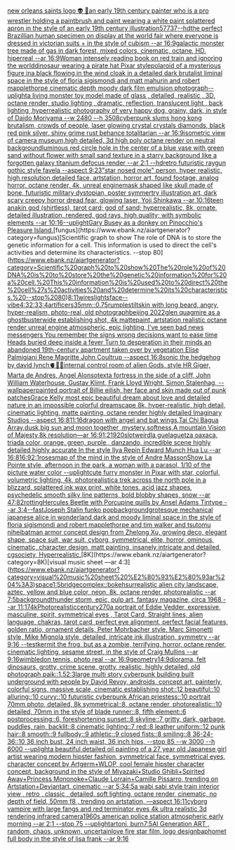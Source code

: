 [new orleans saints logo 👽 🥦](https://www.ebank.nz/aiartgenerator?category=new%20orleans%20saints%20logo%20%F0%9F%91%BD%20%F0%9F%A5%A6)[an early 19th century painter who is a pro wrestler holding a paintbrush and paint wearing a white paint splattered apron in the style of an early 19th century illustration](https://www.ebank.nz/aiartgenerator?category=an%20early%2019th%20century%20painter%20who%20is%20a%20pro%20wrestler%20holding%20a%20paintbrush%20and%20paint%20wearing%20a%20white%20paint%20splattered%20apron%20in%20the%20style%20of%20an%20early%2019th%20century%20illustration)[57737](https://www.ebank.nz/aiartgenerator?category=57737)[--hd](https://www.ebank.nz/aiartgenerator?category=--hd)[the perfect Brazillian human specimen on display at the world fair where everyone is dressed in victorian suits + in the style of cubism --ar 16:9](https://www.ebank.nz/aiartgenerator?category=the%20perfect%20Brazillian%20human%20specimen%20on%20display%20at%20the%20world%20fair%20where%20everyone%20is%20dressed%20in%20victorian%20suits%20%2B%20in%20the%20style%20of%20cubism%20--ar%2016%3A9)[galactic monster tree made of gas in dark forest, mixed colors, cinematic, octane, HD, hiperreal --ar 16:9](https://www.ebank.nz/aiartgenerator?category=galactic%20monster%20tree%20made%20of%20gas%20in%20dark%20forest%2C%20mixed%20colors%2C%20cinematic%2C%20octane%2C%20HD%2C%20hiperreal%20--ar%2016%3A9)[Woman intensely reading book on red train and ignoring the world](https://www.ebank.nz/aiartgenerator?category=Woman%20intensely%20reading%20book%20on%20red%20train%20and%20ignoring%20the%20world)[dinosaur wearing a pirate hat Pixar style](https://www.ebank.nz/aiartgenerator?category=dinosaur%20wearing%20a%20pirate%20hat%20Pixar%20style)[polaroid of a mysterious figure ina black flowing in the wind cloak in a detailed dark brutalist liminal space in the style of floria sigismondi and matt mahurin and robert mapplethorpe cinematic depth moody dark film emulsion photograph](https://www.ebank.nz/aiartgenerator?category=polaroid%20of%20a%20mysterious%20figure%20ina%20black%20flowing%20in%20the%20wind%20cloak%20in%20a%20detailed%20dark%20brutalist%20liminal%20space%20in%20the%20style%20of%20floria%20sigismondi%20and%20matt%20mahurin%20and%20robert%20mapplethorpe%20cinematic%20depth%20moody%20dark%20film%20emulsion%20photograph)[--uplight](https://www.ebank.nz/aiartgenerator?category=--uplight)[a living monster toy model made of glass , detailed, realistic , 3D, octane render, studio lighting , dramatic, reflection, translucent light , back lighting ,](https://www.ebank.nz/aiartgenerator?category=a%20living%20monster%20toy%20model%20made%20of%20glass%20%2C%20detailed%2C%20realistic%20%2C%203D%2C%20octane%20render%2C%20studio%20lighting%20%2C%20dramatic%2C%20reflection%2C%20translucent%20light%20%2C%20back%20lighting%20%2C)[hyperrealistic photography of very happy dog, grainy, dark, in style of Daido Moriyama --w 2480 --h 3508](https://www.ebank.nz/aiartgenerator?category=hyperrealistic%20photography%20of%20very%20happy%20dog%2C%20grainy%2C%20dark%2C%20in%20style%20of%20Daido%20Moriyama%20--w%202480%20--h%203508)[cyberpunk slums hong kong brutalism, crowds of people, laser glowing crystal crystals diamonds, black red pink silver, shiny grime rust behance totalitarian --ar 16:9](https://www.ebank.nz/aiartgenerator?category=cyberpunk%20slums%20hong%20kong%20brutalism%2C%20crowds%20of%20people%2C%20laser%20glowing%20crystal%20crystals%20diamonds%2C%20black%20red%20pink%20silver%2C%20shiny%20grime%20rust%20behance%20totalitarian%20--ar%2016%3A9)[isometric view of camera museum,high detailed, 3d high poly octane render on neutral background](https://www.ebank.nz/aiartgenerator?category=isometric%20view%20of%20camera%20museum%2Chigh%20detailed%2C%203d%20high%20poly%20octane%20render%20on%20neutral%20background)[luminous red circle hole in the center of a blue vase with green sand without flower with small sand texture in a starry background like a forgotten galaxy titanium defocus render --ar 2:1 --hd](https://www.ebank.nz/aiartgenerator?category=luminous%20red%20circle%20hole%20in%20the%20center%20of%20a%20blue%20vase%20with%20green%20sand%20without%20flower%20with%20small%20sand%20texture%20in%20a%20starry%20background%20like%20a%20forgotten%20galaxy%20titanium%20defocus%20render%20--ar%202%3A1%20--hd)[retro futuristic raygun gothic style favela --aspect 9:23](https://www.ebank.nz/aiartgenerator?category=retro%20futuristic%20raygun%20gothic%20style%20favela%20--aspect%209%3A23)["star nosed mole" person, hyper realistic, high resolution detailed face, artstation, horror art, found footage, analog horror, octane render, 4k, unreal engine](https://www.ebank.nz/aiartgenerator?category=%22star%20nosed%20mole%22%20person%2C%20hyper%20realistic%2C%20high%20resolution%20detailed%20face%2C%20artstation%2C%20horror%20art%2C%20found%20footage%2C%20analog%20horror%2C%20octane%20render%2C%204k%2C%20unreal%20engine)[mask shaped like skull made of bone, futuristic military dystopian, poster symmertry illustration art, dark scary creepy horror dread fear, glowing laser, Yoji Shinkawa --ar 10:16](https://www.ebank.nz/aiartgenerator?category=mask%20shaped%20like%20skull%20made%20of%20bone%2C%20futuristic%20military%20dystopian%2C%20poster%20symmertry%20illustration%20art%2C%20dark%20scary%20creepy%20horror%20dread%20fear%2C%20glowing%20laser%2C%20Yoji%20Shinkawa%20--ar%2010%3A16)[teen anakin god (shirtless), tarot card; god of sand; hyperrealistic, 8k, ornate, detailed illustration, rendered, god rays, high quality; with symbolic elements --ar 10:16](https://www.ebank.nz/aiartgenerator?category=teen%20anakin%20god%20%28shirtless%29%2C%20tarot%20card%3B%20god%20of%20sand%3B%20hyperrealistic%2C%208k%2C%20ornate%2C%20detailed%20illustration%2C%20rendered%2C%20god%20rays%2C%20high%20quality%3B%20with%20symbolic%20elements%20--ar%2010%3A16)[--uplight](https://www.ebank.nz/aiartgenerator?category=--uplight)[Gary Busey as a donkey on Pinocchio's Pleasure Island.](https://www.ebank.nz/aiartgenerator?category=Gary%20Busey%20as%20a%20donkey%20on%20Pinocchio%27s%20Pleasure%20Island.)[fungus](https://www.ebank.nz/aiartgenerator?category=fungus)[Scientific graph to show The role of DNA is to store the genetic information for a cell. This information is used to direct the cell's activities and determine its characteristics. --stop 80](https://www.ebank.nz/aiartgenerator?category=Scientific%20graph%20to%20show%20The%20role%20of%20DNA%20is%20to%20store%20the%20genetic%20information%20for%20a%20cell.%20This%20information%20is%20used%20to%20direct%20the%20cell%27s%20activities%20and%20determine%20its%20characteristics.%20--stop%2080)[8:11](https://www.ebank.nz/aiartgenerator?category=8%3A11)[wires](https://www.ebank.nz/aiartgenerator?category=wires)[lights](https://www.ebank.nz/aiartgenerator?category=lights)[face](https://www.ebank.nz/aiartgenerator?category=face)[--vibe](https://www.ebank.nz/aiartgenerator?category=--vibe)[4:3](https://www.ebank.nz/aiartgenerator?category=4%3A3)[2:3](https://www.ebank.nz/aiartgenerator?category=2%3A3)[3:4](https://www.ebank.nz/aiartgenerator?category=3%3A4)[artificers](https://www.ebank.nz/aiartgenerator?category=artificers)[35mm](https://www.ebank.nz/aiartgenerator?category=35mm)[::0.75](https://www.ebank.nz/aiartgenerator?category=%3A%3A0.75)[rumplestiltskin with long beard, angry, hyper-realism, photo-real, old photograph](https://www.ebank.nz/aiartgenerator?category=rumplestiltskin%20with%20long%20beard%2C%20angry%2C%20hyper-realism%2C%20photo-real%2C%20old%20photograph)[beijing 2022](https://www.ebank.nz/aiartgenerator?category=beijing%202022)[glen quagmire as a ghostbuster](https://www.ebank.nz/aiartgenerator?category=glen%20quagmire%20as%20a%20ghostbuster)[wide establishing shot, 4k mattepaint, artstation  realistic octane render unreal engine atmospheric, epic lighting, I've seen bad news messengers  You remember the signs wrong decisions  want to ease time Heads buried deep inside a fever Turn to desperation in their minds an abandoned 19th-century apartment taken over by vegetation Elise Palmigiani Rene Magritte John Coultrup --aspect 16:8](https://www.ebank.nz/aiartgenerator?category=wide%20establishing%20shot%2C%204k%20mattepaint%2C%20artstation%20%20realistic%20octane%20render%20unreal%20engine%20atmospheric%2C%20epic%20lighting%2C%20I%27ve%20seen%20bad%20news%20messengers%20%20You%20remember%20the%20signs%20wrong%20decisions%20%20want%20to%20ease%20time%20Heads%20buried%20deep%20inside%20a%20fever%20Turn%20to%20desperation%20in%20their%20minds%20an%20abandoned%2019th-century%20apartment%20taken%20over%20by%20vegetation%20Elise%20Palmigiani%20Rene%20Magritte%20John%20Coultrup%20--aspect%2016%3A8)[sonic the hedgehog by david lynch](https://www.ebank.nz/aiartgenerator?category=sonic%20the%20hedgehog%20by%20david%20lynch)[🫀🌈✨](https://www.ebank.nz/aiartgenerator?category=%F0%9F%AB%80%F0%9F%8C%88%E2%9C%A8)[internal control room of alien Gods, style HR Giger, Marta de Andres, Angel Alonso](https://www.ebank.nz/aiartgenerator?category=internal%20control%20room%20of%20alien%20Gods%2C%20style%20HR%20Giger%2C%20Marta%20de%20Andres%2C%20Angel%20Alonso)[text](https://www.ebank.nz/aiartgenerator?category=text)[a fortress in the side of a cliff, John William Waterhouse, Gustav Klimt, Frank Lloyd Wright, Simon Stalenhag, --wallpaper](https://www.ebank.nz/aiartgenerator?category=a%20fortress%20in%20the%20side%20of%20a%20cliff%2C%20John%20William%20Waterhouse%2C%20Gustav%20Klimt%2C%20Frank%20Lloyd%20Wright%2C%20Simon%20Stalenhag%2C%20--wallpaper)[painted portrait of Billie eilish, her face and skin made out of punk patches](https://www.ebank.nz/aiartgenerator?category=painted%20portrait%20of%20Billie%20eilish%2C%20her%20face%20and%20skin%20made%20out%20of%20punk%20patches)[Grace Kelly most epic beautiful dream about love and detailed nature in an impossible colorful dreamscape 8k, hyper-realistic, high detail, cinematic lighting, matte painting, octane render highly detailed Imaginary Studios --aspect 16:8](https://www.ebank.nz/aiartgenerator?category=Grace%20Kelly%20most%20epic%20beautiful%20dream%20about%20love%20and%20detailed%20nature%20in%20an%20impossible%20colorful%20dreamscape%208k%2C%20hyper-realistic%2C%20high%20detail%2C%20cinematic%20lighting%2C%20matte%20painting%2C%20octane%20render%20highly%20detailed%20Imaginary%20Studios%20--aspect%2016%3A8)[11:16](https://www.ebank.nz/aiartgenerator?category=11%3A16)[dragon with angel and bat wings,Tai Chi Bagua Array,dusk,big  sun and moon together ,mystery,softness,A mountain Vision of Majesty,8k resolution—ar 16:9](https://www.ebank.nz/aiartgenerator?category=dragon%20with%20angel%20and%20bat%20wings%2CTai%20Chi%20Bagua%20Array%2Cdusk%2Cbig%20%20sun%20and%20moon%20together%20%2Cmystery%2Csoftness%2CA%20mountain%20Vision%20of%20Majesty%2C8k%20resolution%E2%80%94ar%2016%3A9)[1:2](https://www.ebank.nz/aiartgenerator?category=1%3A2)[1920](https://www.ebank.nz/aiartgenerator?category=1920)[slot](https://www.ebank.nz/aiartgenerator?category=slot)[weird](https://www.ebank.nz/aiartgenerator?category=weird)[la guelaguetza oaxaca, triada color, orange, green, purple,, danzando, incredible scene highly detailed highly accurate In the style Ilya Repin Edward Munch Hua Lu --ar 16:8](https://www.ebank.nz/aiartgenerator?category=la%20guelaguetza%20oaxaca%2C%20triada%20color%2C%20orange%2C%20green%2C%20purple%2C%2C%20danzando%2C%20incredible%20scene%20highly%20detailed%20highly%20accurate%20In%20the%20style%20Ilya%20Repin%20Edward%20Munch%20Hua%20Lu%20--ar%2016%3A8)[16:9](https://www.ebank.nz/aiartgenerator?category=16%3A9)[2:1](https://www.ebank.nz/aiartgenerator?category=2%3A1)[roses](https://www.ebank.nz/aiartgenerator?category=roses)[map of the mind in the style of Andre Masson](https://www.ebank.nz/aiartgenerator?category=map%20of%20the%20mind%20in%20the%20style%20of%20Andre%20Masson)[Show La Pointe style, afternoon in the park, a woman with a parasol, 1/10 of the picture water color --uplight](https://www.ebank.nz/aiartgenerator?category=Show%20La%20Pointe%20style%2C%20afternoon%20in%20the%20park%2C%20a%20woman%20with%20a%20parasol%2C%201/10%20of%20the%20picture%20water%20color%20--uplight)[cute furry monster in Pixar with star, colorful, volumetric lighting, 4k, photorealistic](https://www.ebank.nz/aiartgenerator?category=cute%20furry%20monster%20in%20Pixar%20with%20star%2C%20colorful%2C%20volumetric%20lighting%2C%204k%2C%20photorealistic)[a trek across the north pole in a blizzard, splattered ink wax print, white tones, acid jazz shapes, psychedelic smooth silky line patterns, bold blobby shapes, snow --ar 47:82](https://www.ebank.nz/aiartgenerator?category=a%20trek%20across%20the%20north%20pole%20in%20a%20blizzard%2C%20splattered%20ink%20wax%20print%2C%20white%20tones%2C%20acid%20jazz%20shapes%2C%20psychedelic%20smooth%20silky%20line%20patterns%2C%20bold%20blobby%20shapes%2C%20snow%20--ar%2047%3A82)[rotting](https://www.ebank.nz/aiartgenerator?category=rotting)[Hercules Beetle with Porcupine quills  by Ansel Adams  Tintype --ar 3:4](https://www.ebank.nz/aiartgenerator?category=Hercules%20Beetle%20with%20Porcupine%20quills%20%20by%20Ansel%20Adams%20%20Tintype%20--ar%203%3A4)[--fast](https://www.ebank.nz/aiartgenerator?category=--fast)[Joseph Stalin funko pop](https://www.ebank.nz/aiartgenerator?category=Joseph%20Stalin%20funko%20pop)[background](https://www.ebank.nz/aiartgenerator?category=background)[grotesque mechanical japanese alice in wonderland dark and moody liminal space in the style of floria sigismondi and robert mapplethorpe and tim walker and tsutomu nihei](https://www.ebank.nz/aiartgenerator?category=grotesque%20mechanical%20japanese%20alice%20in%20wonderland%20dark%20and%20moody%20liminal%20space%20in%20the%20style%20of%20floria%20sigismondi%20and%20robert%20mapplethorpe%20and%20tim%20walker%20and%20tsutomu%20nihei)[batman armor concept design from Zhelong Xu, growing deco, elegant shape, space suit, war suit, cyborg, symmetrical, elite, horror, ominous, cinematic, character design, matt painting, insanely intricate and detailed, cgsociety, Hyperrealistic.](https://www.ebank.nz/aiartgenerator?category=batman%20armor%20concept%20design%20from%20Zhelong%20Xu%2C%20growing%20deco%2C%20elegant%20shape%2C%20space%20suit%2C%20war%20suit%2C%20cyborg%2C%20symmetrical%2C%20elite%2C%20horror%2C%20ominous%2C%20cinematic%2C%20character%20design%2C%20matt%20painting%2C%20insanely%20intricate%20and%20detailed%2C%20cgsociety%2C%20Hyperrealistic.)[8K](https://www.ebank.nz/aiartgenerator?category=8K)[visual music sheet ––ar 4:3](https://www.ebank.nz/aiartgenerator?category=visual%20music%20sheet%20%E2%80%93%E2%80%93ar%204%3A3)[space](https://www.ebank.nz/aiartgenerator?category=space)[1:5](https://www.ebank.nz/aiartgenerator?category=1%3A5)[bridge](https://www.ebank.nz/aiartgenerator?category=bridge)[complex::](https://www.ebank.nz/aiartgenerator?category=complex%3A%3A)[bokeh](https://www.ebank.nz/aiartgenerator?category=bokeh)[surrealistic alien city landscape, aztec, yellow and blue color, neon, 8k, octane render, photorealistic --ar 7:5](https://www.ebank.nz/aiartgenerator?category=surrealistic%20alien%20city%20landscape%2C%20aztec%2C%20yellow%20and%20blue%20color%2C%20neon%2C%208k%2C%20octane%20render%2C%20photorealistic%20--ar%207%3A5)[background](https://www.ebank.nz/aiartgenerator?category=background)[thunder storm, epic, pulp art, fantasy magazine, circa 1968 --ar 11:17](https://www.ebank.nz/aiartgenerator?category=thunder%20storm%2C%20epic%2C%20pulp%20art%2C%20fantasy%20magazine%2C%20circa%201968%20--ar%2011%3A17)[4k](https://www.ebank.nz/aiartgenerator?category=4k)[Photorealistic](https://www.ebank.nz/aiartgenerator?category=Photorealistic)[century](https://www.ebank.nz/aiartgenerator?category=century)[270](https://www.ebank.nz/aiartgenerator?category=270)[a portrait of Eddie Vedder, expressive, masculine, spirit, symmetrical eyes , Tarot Card, Straight lines, alien language, chakras, tarot card, perfect eye alignment, perfect facial features, golden ratio, ornament details, Peter Mohrbacher style, Marc Simonetti style, Mike Mignola style, detailed, intricate ink illustration, symmetry --ar 9:16 --test](https://www.ebank.nz/aiartgenerator?category=a%20portrait%20of%20Eddie%20Vedder%2C%20expressive%2C%20masculine%2C%20spirit%2C%20symmetrical%20eyes%20%2C%20Tarot%20Card%2C%20Straight%20lines%2C%20alien%20language%2C%20chakras%2C%20tarot%20card%2C%20perfect%20eye%20alignment%2C%20perfect%20facial%20features%2C%20golden%20ratio%2C%20ornament%20details%2C%20Peter%20Mohrbacher%20style%2C%20Marc%20Simonetti%20style%2C%20Mike%20Mignola%20style%2C%20detailed%2C%20intricate%20ink%20illustration%2C%20symmetry%20--ar%209%3A16%20--test)[kermit the frog, but as a zombie, terrifying, horror, octane render, cinematic lighting, sesame street, in the style of Craig Mullins --ar 9:16](https://www.ebank.nz/aiartgenerator?category=kermit%20the%20frog%2C%20but%20as%20a%20zombie%2C%20terrifying%2C%20horror%2C%20octane%20render%2C%20cinematic%20lighting%2C%20sesame%20street%2C%20in%20the%20style%20of%20Craig%20Mullins%20--ar%209%3A16)[wimbledon tennis, photo real --ar 16:9](https://www.ebank.nz/aiartgenerator?category=wimbledon%20tennis%2C%20photo%20real%20--ar%2016%3A9)[geometry](https://www.ebank.nz/aiartgenerator?category=geometry)[14:9](https://www.ebank.nz/aiartgenerator?category=14%3A9)[diorama, felt dinosaurs, grotty, crime scene, grotty, realistic, highly detailed, old photograph,](https://www.ebank.nz/aiartgenerator?category=diorama%2C%20felt%20dinosaurs%2C%20grotty%2C%20crime%20scene%2C%20grotty%2C%20realistic%2C%20highly%20detailed%2C%20old%20photograph%2C)[paik::1.5](https://www.ebank.nz/aiartgenerator?category=paik%3A%3A1.5)[2:3](https://www.ebank.nz/aiartgenerator?category=2%3A3)[large multi story cyberpunk building built underground with people by David Revoy, androids, concept art, painterly, colorful signs, massive scale, cinematic establishing shot::12 beautiful::10 alluring::10 curvy::10 futuristic cyberpunk African priestess::10 portrait 70mm photo, detailed, 8k symmetrical::8, octane render, photorealistic::10 detailed, 70mm in the style of blade runner::8, fifth element::6 postprocessing::6, foreshortening sunset::8 skyline::7 gritty, dark, garbage, puddles, rain, backlit::8 cinematic lighting::7 red::8 leather uniform::12 punk hair::8 smooth::9 fullbody::9 athletic::9 closed fists::8 smiling::8 36-24-36::10 36 inch bust, 24 inch waist, 36 inch hips, --stop 85 --w 3000 --h 6000 --uplight](https://www.ebank.nz/aiartgenerator?category=large%20multi%20story%20cyberpunk%20building%20built%20underground%20with%20people%20by%20David%20Revoy%2C%20androids%2C%20concept%20art%2C%20painterly%2C%20colorful%20signs%2C%20massive%20scale%2C%20cinematic%20establishing%20shot%3A%3A12%20beautiful%3A%3A10%20alluring%3A%3A10%20curvy%3A%3A10%20futuristic%20cyberpunk%20African%20priestess%3A%3A10%20portrait%2070mm%20photo%2C%20detailed%2C%208k%20symmetrical%3A%3A8%2C%20octane%20render%2C%20photorealistic%3A%3A10%20detailed%2C%2070mm%20in%20the%20style%20of%20blade%20runner%3A%3A8%2C%20fifth%20element%3A%3A6%20postprocessing%3A%3A6%2C%20foreshortening%20sunset%3A%3A8%20skyline%3A%3A7%20gritty%2C%20dark%2C%20garbage%2C%20puddles%2C%20rain%2C%20backlit%3A%3A8%20cinematic%20lighting%3A%3A7%20red%3A%3A8%20leather%20uniform%3A%3A12%20punk%20hair%3A%3A8%20smooth%3A%3A9%20fullbody%3A%3A9%20athletic%3A%3A9%20closed%20fists%3A%3A8%20smiling%3A%3A8%2036-24-36%3A%3A10%2036%20inch%20bust%2C%2024%20inch%20waist%2C%2036%20inch%20hips%2C%20--stop%2085%20--w%203000%20--h%206000%20--uplight)[a beautiful detailed oil painting of a 27 year old Japanese girl artist wearing modern hipster fashion, symmetrical face, symmetrical eyes, character concept by Artgerm+WLOP, cool female hipster character concept, background in the style of Miyazaki+Studio Ghibli+Spirited Away+Princess Mononoke+Claude Lorrain+Camille Pissarro, trending on Artstation+Deviantart, cinematic --ar 5:3](https://www.ebank.nz/aiartgenerator?category=a%20beautiful%20detailed%20oil%20painting%20of%20a%2027%20year%20old%20Japanese%20girl%20artist%20wearing%20modern%20hipster%20fashion%2C%20symmetrical%20face%2C%20symmetrical%20eyes%2C%20character%20concept%20by%20Artgerm%2BWLOP%2C%20cool%20female%20hipster%20character%20concept%2C%20background%20in%20the%20style%20of%20Miyazaki%2BStudio%20Ghibli%2BSpirited%20Away%2BPrincess%20Mononoke%2BClaude%20Lorrain%2BCamille%20Pissarro%2C%20trending%20on%20Artstation%2BDeviantart%2C%20cinematic%20--ar%205%3A3)[4:5](https://www.ebank.nz/aiartgenerator?category=4%3A5)[a wabi sabi style train interior view , retro , classic , detailed, soft  lighting, octane render, cinematic, no depth of field, 50mm f8 , trending on artstation, —aspect 16:11](https://www.ebank.nz/aiartgenerator?category=a%20wabi%20sabi%20style%20train%20interior%20view%20%2C%20retro%20%2C%20classic%20%2C%20detailed%2C%20soft%20%20lighting%2C%20octane%20render%2C%20cinematic%2C%20no%20depth%20of%20field%2C%2050mm%20f8%20%2C%20trending%20on%20artstation%2C%20%E2%80%94aspect%2016%3A11)[cyborg vampire with large fangs and red terminator eyes 4k ultra realistic 3d rendering infrared camera](https://www.ebank.nz/aiartgenerator?category=cyborg%20vampire%20with%20large%20fangs%20and%20red%20terminator%20eyes%204k%20ultra%20realistic%203d%20rendering%20infrared%20camera)[1960s american police station atmospheric early morning --ar 2:1 --stop 75 --uplight](https://www.ebank.nz/aiartgenerator?category=1960s%20american%20police%20station%20atmospheric%20early%20morning%20--ar%202%3A1%20--stop%2075%20--uplight)[art](https://www.ebank.nz/aiartgenerator?category=art)[oni, burn](https://www.ebank.nz/aiartgenerator?category=oni%2C%20burn)[7:5](https://www.ebank.nz/aiartgenerator?category=7%3A5)[AI Generation ART , random, chaos, unknown, uncertain](https://www.ebank.nz/aiartgenerator?category=AI%20Generation%20ART%20%2C%20random%2C%20chaos%2C%20unknown%2C%20uncertain)[love fire star film, logo design](https://www.ebank.nz/aiartgenerator?category=love%20fire%20star%20film%2C%20logo%20design)[baphomet full body in the style of lisa frank --ar 9:16](https://www.ebank.nz/aiartgenerator?category=baphomet%20full%20body%20in%20the%20style%20of%20lisa%20frank%20--ar%209%3A16)